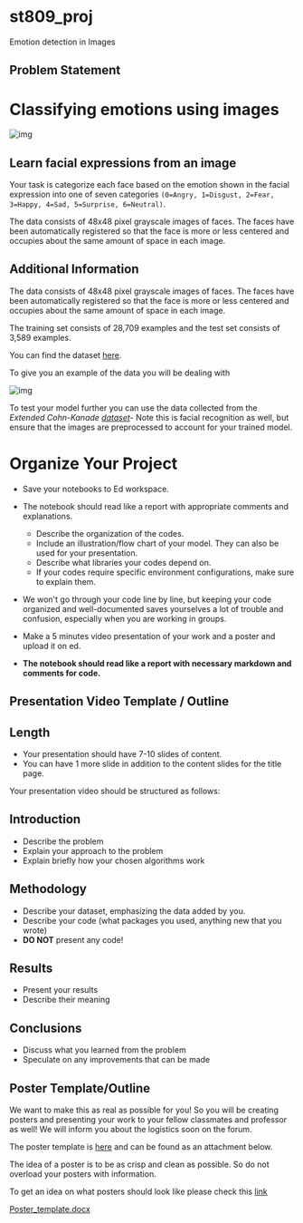 # st809_proj

Emotion detection in Images

## Problem Statement

# Classifying emotions using images

![img](https://static.us.edusercontent.com/files/BOMeoxGGNiXhBz6XqJhIxiDi)

## Learn facial expressions from an image

Your task is categorize each face based on the emotion shown in the facial expression into one of seven categories `(0=Angry, 1=Disgust, 2=Fear, 3=Happy, 4=Sad, 5=Surprise, 6=Neutral)`. 

The data consists of 48x48 pixel grayscale images of faces. The faces have been automatically registered so that the face is more or less centered and occupies about the same amount of space in each image.

## Additional Information

The data consists of 48x48 pixel grayscale images of faces. The faces have been automatically registered so that the face is more or less centered and occupies about the same amount of space in each image.

The training set consists of 28,709 examples and the test set consists of 3,589 examples.

You can find the dataset [here](https://www.kaggle.com/datasets/msambare/fer2013?select=test).

To give you an example of the data you will be dealing with

![img](https://static.us.edusercontent.com/files/ZHEbtiIhrYpJK15FZcJAH2sA)

To test your model further you can use the data collected from the *Extended Cohn-Kanade [dataset](https://paperswithcode.com/dataset/ck)*- Note this is facial recognition as well, but ensure that the images are preprocessed to account for your trained model.

# Organize Your Project

- Save your notebooks to Ed workspace.
- The notebook should read like a report with appropriate comments and explanations.
  - Describe the organization of the codes.
  - Include an illustration/flow chart of your model. They can also be used for your presentation.
  - Describe what libraries your codes depend on.
  - If your codes require specific environment configurations, make sure to explain them.

- We won't go through your code line by line, but keeping your code organized and well-documented saves yourselves a lot of trouble and confusion, especially when you are working in groups.
- Make a 5 minutes video presentation of your work and a poster and upload it on ed. 
- **The notebook should read like a report with necessary markdown and comments for code.**

## Presentation Video Template / Outline

## Length 

- Your presentation should have 7-10 slides of content.
- You can have 1 more slide in addition to the content slides for the title page.

Your presentation video should be structured as follows:

## Introduction

- Describe the problem
- Explain your approach to the problem
- Explain briefly how your chosen algorithms work

## Methodology

- Describe your dataset, emphasizing the data added by you. 
- Describe your code (what packages you used, anything new that you wrote)
- **DO NOT** present any code!

## Results

- Present your results
- Describe their meaning

## Conclusions

- Discuss what you learned from the problem
- Speculate on any improvements that can be made

## Poster Template/Outline

We want to make this as real as possible for you! So you will be creating posters and presenting your work to your fellow classmates and professor as well! We will inform you about the logistics soon on the forum.

The poster template is [here](https://docs.google.com/document/d/1fIHADtZ8UQGs95_aMU_PbfOcaAgfVO1M/edit?usp=sharing&ouid=102871071182306906420&rtpof=true&sd=true) and can be found as an attachment below.

The idea of a poster is to be as crisp and clean as possible. So do not overload your posters with information. 

To get an idea on what posters should look like please check this [link](https://www.hsph.harvard.edu/public-health-practice-resources/for-students/resources-for-practicum/communicating-your-practice-experience/student-posters/poster-examples/)

[Poster_template.docx](https://static.us.edusercontent.com/files/gGxTnxr0n61qcBIp8T1JXAzR)
